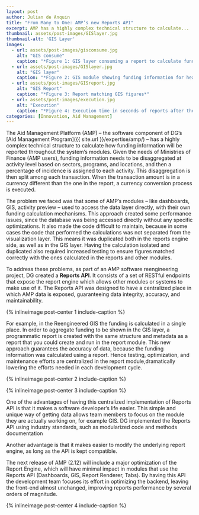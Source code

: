 ```yaml
---
layout: post
author: Julian de Anquin
title: "From Many to One: AMP’s new Reports API"
excerpt: AMP has a highly complex technical structure to calculate...
thumbnail: assets/post-images/GISlayer.jpg
thumbnail-alt: 'GIS Layer'
images:
  - url: assets/post-images/gisconsume.jpg
    alt: "GIS consume"
    caption: "*Figure 1: GIS layer consuming a report to calculate funding information*"
  - url: assets/post-images/GISlayer.jpg
    alt: "GIS layer"
    caption: "*Figure 2: GIS module showing funding information for health sector*"
  - url: assets/post-images/GISreport.jpg
    alt: "GIS Report"
    caption: "*Figure 3: Report matching GIS figures*"
  - url: assets/post-images/execution.jpg
    alt: "Execution"
    caption: "*Figure 4: Execution time in seconds of reports after the new module was built, compared to old times*"
categories: [Innovation, Aid Management]
---
```


The Aid Management Platform (AMP) – the software component of DG’s [Aid Management Program]({{ site.url }}/expertise/amp/) – has a highly complex technical structure to calculate how funding information will be reported throughout the system’s modules. Given the needs of Ministries of Finance (AMP users), funding information needs to be disaggregated at activity level based on sectors, programs, and locations, and then a percentage of incidence is assigned to each activity. This disaggregation is then split among each transaction. When the transaction amount is in a currency different than the one in the report, a currency conversion process is executed.

The problem we faced was that some of AMP’s modules – like dashboards, GIS, activity preview – used to access the data layer directly, with their own funding calculation mechanisms. This approach created some performance issues, since the database was being accessed directly without any specific optimizations. It also made the code difficult to maintain, because in some cases the code that performed the calculations was not separated from the visualization layer. This means it was duplicated both in the reports engine side, as well as in the GIS layer. Having the calculation isolated and duplicated also required increased testing to ensure figures matched correctly with the ones calculated in the reports and other modules.

To address these problems, as part of an AMP software reengineering project, DG created a **Reports API**. It consists of a set of RESTful endpoints that expose the report engine which allows other modules or systems to make use of it. The Reports API was designed to have a centralized place in which AMP data is exposed, guaranteeing data integrity, accuracy, and maintainability. 

{% inlineimage post-center 1 include-caption %}

For example, in the Reengineered GIS the funding is calculated in a single place. In order to aggregate funding to be shown in the GIS layer, a programmatic report is created with the same structure and metadata as a report that you could create and run in the report module. This new approach guarantees the accuracy of data, because the funding information was calculated using a report. Hence testing, optimization, and maintenance efforts are centralized in the report module,dramatically lowering the efforts needed in each development cycle.

{% inlineimage post-center 2 include-caption %}

{% inlineimage post-center 3 include-caption %}

One of the advantages of having this centralized implementation of Reports API is that it makes a software developer’s life easier. This simple and unique way of getting data allows team members to focus on the module they are actually working on, for example GIS. DG implemented the Reports API using industry standards, such as modularized code and methods documentation

Another advantage is that it makes easier to modify the underlying report engine, as long as the API is kept compatible. 

The next release of AMP (2.12) will include a major optimization of the Report Engine, which will have minimal impact in modules that use the Reports API (Dashboards, GIS, Report Renderer, Tabs). By having this API the development team focuses its effort in optimizing the backend, leaving the front-end almost unchanged, improving reports performance by several orders of magnitude. 

{% inlineimage post-center 4 include-caption %}
